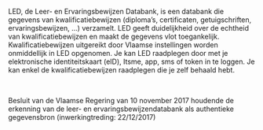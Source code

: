 LED, de Leer- en Ervaringsbewijzen Databank, is een databank die gegevens van kwalificatiebewijzen (diploma’s, certificaten, getuigschriften, ervaringsbewijzen, ...) verzamelt. 
LED geeft duidelijkheid over de echtheid van kwalificatiebewijzen en maakt de gegevens vlot toegankelijk. Kwalificatiebewijzen uitgereikt door Vlaamse instellingen worden onmiddellijk in LED opgenomen. 
Je kan LED raadplegen door met je elektronische identiteitskaart (eID), Itsme, app, sms of token in te loggen. Je kan enkel de kwalificatiebewijzen raadplegen die je zelf behaald hebt. 

<br/>

Besluit van de Vlaamse Regering van 10 november 2017 houdende de erkenning van de leer- en ervaringsbewijzendatabank als authentieke gegevensbron (inwerkingtreding: 22/12/2017)
